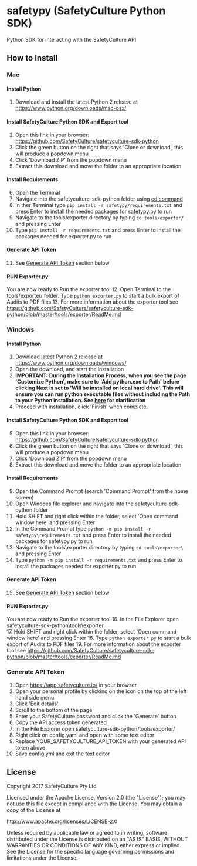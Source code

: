 # safetypy (SafetyCulture Python SDK)

Python SDK for interacting with the SafetyCulture API

## How to Install

### Mac
#### Install Python 
 1. Download and install the latest Python 2 release at https://www.python.org/downloads/mac-osx/
#### Install SafetyCulture Python SDK and Export tool
 2. Open this link in your browser: https://github.com/SafetyCulture/safetyculture-sdk-python
 3. Click the green button on the right that says 'Clone or download', this will produce a popdown menu
 4. Click 'Download ZIP' from the popdown menu
 5. Extract this download and move the folder to an appropriate location
#### Install Requirements
 6. Open the Terminal
 7. Navigate into the safetyculture-sdk-python folder using [cd command](http://guides.macrumors.com/cd)
 8. In ther Terminal type `pip install -r safetypy/requirements.txt` and press Enter to install the needed packages for safetypy.py to run
 9. Navigate to the tools/exporter directory by typing `cd tools/exporter/` and pressing Enter
 10. Type `pip install -r requirements.txt` and press Enter to install the packages needed for exporter.py to run
#### Generate API Token 
 11. See [Generate API Token](https://github.com/SafetyCulture/safetyculture-sdk-python/blob/master/ReadMe.md#generate-api-token-2) section below
#### RUN Exporter.py 
You are now ready to Run the exporter tool
 12. Open Terminal to the tools/exporter/ folder. Type `python exporter.py` to start a bulk export of Audits to PDF files
 13. For more information about the exporter tool see https://github.com/SafetyCulture/safetyculture-sdk-python/blob/master/tools/exporter/ReadMe.md

### Windows
#### Install Python 
 1. Download latest Python 2 release at https://www.python.org/downloads/windows/
 2. Open the download, and start the installation
 3. **IMPORTANT: During the Installation Process, when you see the page 'Customize Python', make sure to 'Add python.exe to Path'  before clicking Next is set to 'Will be installed on local hard drive'. This will ensure you can run python executable files without including the Path to your Python installation. See [here](http://docs.platformio.org/en/latest/_images/python-installer-add-path.png) for clarification** 
 4. Proceed with installation, click 'Finish' when complete.
#### Install SafetyCulture Python SDK and Export tool
 5. Open this link in your browser: https://github.com/SafetyCulture/safetyculture-sdk-python
 6. Click the green button on the right that says 'Clone or download', this will produce a popdown menu
 7. Click 'Download ZIP' from the popdown menu
 8. Extract this download and move the folder to an appropriate location
#### Install Requirements
 9. Open the Command Prompt (search 'Command Prompt' from the home screen)
 10. Open Windoes file explorer and navigate into the safetyculture-sdk-python folder
 11. Hold SHIFT and right click within the folder, select 'Open command window here' and pressing Enter
 12. In the Command Prompt type `python -m pip install -r safetypy\requirements.txt` and press Enter to install the needed packages for safetypy.py to run
 13. Navigate to the tools\exporter directory by typing `cd tools\exporter\` and pressing Enter
 14. Type `python -m pip install -r requirements.txt` and press Enter to install the packages needed for exporter.py to run
#### Generate API Token 
 15. See [Generate API Token](https://github.com/SafetyCulture/safetyculture-sdk-python/blob/master/ReadMe.md#generate-api-token-2) section below
#### RUN Exporter.py 
You are now ready to Run the exporter tool
 16. In the File Explorer open safetyculture-sdk-python\tools\exporter\
 17. Hold SHIFT and right click within the folder, select 'Open command window here' and pressing Enter
 18. Type `python exporter.py` to start a bulk export of Audits to PDF files
 19. For more information about the exporter tool see https://github.com/SafetyCulture/safetyculture-sdk-python/blob/master/tools/exporter/ReadMe.md
 

### Generate API Token 
 1. Open https://app.safetyculture.io/ in your browser
 2. Open your personal profile by clicking on the icon on the top of the left hand side menu
 3. Click 'Edit details'
 4. Scroll to the bottom of the page
 5. Enter your SafetyCulture password and click the 'Generate' button 
 6. Copy the API access token generated 
 7. In the File Explorer open safetyculture-sdk-python/tools/exporter/
 8. Right click on config.yaml and open with some text editor
 9. Replace YOUR_SAFETYCULTURE_API_TOKEN with your generated API token above
 10. Save config.yml and exit the text editor 

## License

Copyright 2017 SafetyCulture Pty Ltd

Licensed under the Apache License, Version 2.0 (the "License");
you may not use this file except in compliance with the License.
You may obtain a copy of the License at

http://www.apache.org/licenses/LICENSE-2.0

Unless required by applicable law or agreed to in writing, software
distributed under the License is distributed on an "AS IS" BASIS,
WITHOUT WARRANTIES OR CONDITIONS OF ANY KIND, either express or implied.
See the License for the specific language governing permissions and
limitations under the License.
